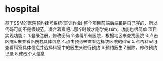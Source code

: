 
# hospital
基于SSM的医院预约挂号系统(实训作业)
整个项目前端后端都是自己写的，所以代码可能不是很规范，凑合着看吧...那个时候才刚学完ssm，功能也很简单
项目实现功能：
  1.登录注册，修改密码
  2.查看所有医院，根据地区来查找医院
  3.点击医院id来查看医院的具体信息
  4.点击预约来查看选择该医院的科室
  5.点击科室可查看科室具体信息并选择科室中的医生来进行预约
  6.预约医生
  7.删除，修改预约记录
  8.修改个人信息
  
